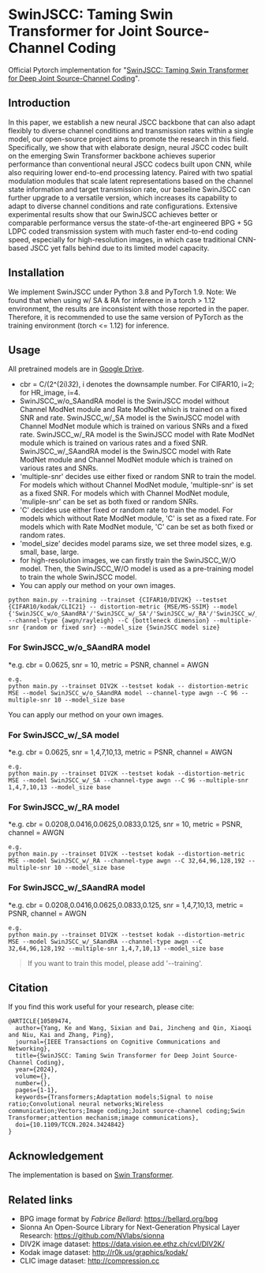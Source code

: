 # SwinJSCC: Taming Swin Transformer for Joint Source-Channel Coding

Official Pytorch implementation for "[SwinJSCC: Taming Swin Transformer for Deep Joint Source-Channel Coding](https://arxiv.org/abs/2308.09361)".

## Introduction

In this paper, we establish a new neural JSCC backbone that can also adapt flexibly to diverse channel conditions and transmission rates within a single model, our open-source project aims to promote the research in this field. Specifically, we show that with elaborate design, neural JSCC codec built on the emerging Swin Transformer backbone achieves superior performance than conventional neural JSCC codecs built upon CNN, while also requiring lower end-to-end processing latency. Paired with two spatial modulation modules that scale latent representations based on the channel state information and target transmission rate, our baseline SwinJSCC can further upgrade to a versatile version, which increases its capability to adapt to diverse channel conditions and rate configurations. Extensive experimental results show that our SwinJSCC achieves better or comparable performance versus the state-of-the-art engineered BPG + 5G LDPC coded transmission system with much faster end-to-end coding speed, especially for high-resolution images, in which case traditional CNN-based JSCC yet falls behind due to its limited model capacity. 

## Installation
We implement SwinJSCC under Python 3.8 and PyTorch 1.9.
Note: We found that when using w/ SA & RA for inference in a torch > 1.12 environment, the results are inconsistent with those reported in the paper. Therefore, it is recommended to use the same version of PyTorch as the training environment (torch <= 1.12) for inference.


## Usage

All pretrained models are in [Google Drive](https://drive.google.com/drive/folders/1_EouRY4yYvMCtamX2ReBzEd5YBQbyesc?usp=sharing).

* cbr = C/(2^(2i)*3*2), i denotes the downsample number. For CIFAR10, i=2; for HR_image, i=4.
* SwinJSCC_w/o_SAandRA model is the SwinJSCC model without Channel ModNet module and Rate ModNet which is trained on a fixed SNR  and rate. SwinJSCC_w/_SA model is the SwinJSCC model with Channel ModNet module which is trained on various SNRs and a fixed rate. SwinJSCC_w/_RA model is the SwinJSCC model with Rate ModNet module which is trained on various rates and a fixed SNR. SwinJSCC_w/_SAandRA model is the SwinJSCC model with Rate ModNet module and Channel ModNet module which is trained on various rates and SNRs.
* 'multiple-snr' decides use either fixed or random SNR to train the model. For models which without Channel ModNet module, 'multiple-snr' is set as a fixed SNR. For models which with Channel ModNet module, 'muliple-snr' can be set as both fixed or random SNRs.
* 'C' decides use either fixed or random rate to train the model. For models which without Rate ModNet module, 'C' is set as a fixed rate. For models which with Rate ModNet module, 'C' can be set as both fixed or random rates.
* 'model_size' decides model params size, we set three model sizes, e.g. small, base, large.
* for high-resolution images, we can firstly train the SwinJSCC_W/O model. Then, the SwinJSCC_W/O model is used as a pre-training model to train the whole SwinJSCC model.
* You can apply our method on your own images.
```
python main.py --training --trainset {CIFAR10/DIV2K} --testset {CIFAR10/kodak/CLIC21} -- distortion-metric {MSE/MS-SSIM} --model {'SwinJSCC_w/o_SAandRA'/'SwinJSCC_w/_SA'/'SwinJSCC_w/_RA'/'SwinJSCC_w/_SAandRA'} --channel-type {awgn/rayleigh} --C {bottleneck dimension} --multiple-snr {random or fixed snr} --model_size {SwinJSCC model size}
```

### For SwinJSCC_w/o_SAandRA model 

*e.g. cbr = 0.0625, snr = 10, metric = PSNR, channel = AWGN

```
e.g.
python main.py --trainset DIV2K --testset kodak -- distortion-metric MSE --model SwinJSCC_w/o_SAandRA model --channel-type awgn --C 96 -- multiple-snr 10 --model_size base
```

You can apply our method on your own images.

### For SwinJSCC_w/_SA model 

*e.g. cbr = 0.0625, snr = 1,4,7,10,13, metric = PSNR, channel = AWGN

```
e.g.
python main.py --trainset DIV2K --testset kodak --distortion-metric MSE --model SwinJSCC_w/_SA --channel-type awgn --C 96 --multiple-snr 1,4,7,10,13 --model_size base
```
### For SwinJSCC_w/_RA model 
*e.g. cbr = 0.0208,0.0416,0.0625,0.0833,0.125, snr = 10, metric = PSNR, channel = AWGN

```
e.g.
python main.py --trainset DIV2K --testset kodak --distortion-metric MSE --model SwinJSCC_w/_RA --channel-type awgn --C 32,64,96,128,192 --multiple-snr 10 --model_size base
```

### For SwinJSCC_w/_SAandRA model 
*e.g. cbr = 0.0208,0.0416,0.0625,0.0833,0.125, snr = 1,4,7,10,13, metric = PSNR, channel = AWGN

```
e.g.
python main.py --trainset DIV2K --testset kodak --distortion-metric MSE --model SwinJSCC_w/_SAandRA --channel-type awgn --C 32,64,96,128,192 --multiple-snr 1,4,7,10,13 --model_size base
```

>If you want to train this model, please add '--training'. 


## Citation

If you find this work useful for your research, please cite:

```
@ARTICLE{10589474,
  author={Yang, Ke and Wang, Sixian and Dai, Jincheng and Qin, Xiaoqi and Niu, Kai and Zhang, Ping},
  journal={IEEE Transactions on Cognitive Communications and Networking}, 
  title={SwinJSCC: Taming Swin Transformer for Deep Joint Source-Channel Coding}, 
  year={2024},
  volume={},
  number={},
  pages={1-1},
  keywords={Transformers;Adaptation models;Signal to noise ratio;Convolutional neural networks;Wireless communication;Vectors;Image coding;Joint source-channel coding;Swin Transformer;attention mechanism;image communications},
  doi={10.1109/TCCN.2024.3424842}
}
```

## Acknowledgement
The implementation is based on [Swin Transformer](https://github.com/microsoft/Swin-Transformer).

## Related links
* BPG image format by _Fabrice Bellard_: https://bellard.org/bpg
* Sionna An Open-Source Library for Next-Generation Physical Layer Research: https://github.com/NVlabs/sionna
* DIV2K image dataset: https://data.vision.ee.ethz.ch/cvl/DIV2K/
* Kodak image dataset: http://r0k.us/graphics/kodak/
* CLIC image dataset:  http://compression.cc

